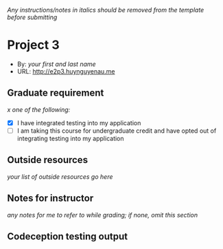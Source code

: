 *Any instructions/notes in italics should be removed from the template before submitting* 

# Project 3
+ By: *your first and last name*
+ URL: <http://e2p3.huynguyenau.me>

## Graduate requirement
*x one of the following:*
+ [x] I have integrated testing into my application
+ [ ] I am taking this course for undergraduate credit and have opted out of integrating testing into my application

## Outside resources
*your list of outside resources go here*

## Notes for instructor
*any notes for me to refer to while grading; if none, omit this section*

## Codeception testing output
```
```
